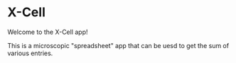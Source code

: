 # X-Cell

Welcome to the X-Cell app!

This is a microscopic "spreadsheet" app that can be uesd to get the sum of various entries.
